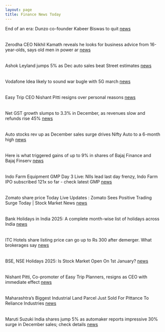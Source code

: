```yaml
---
layout: page
title: Finance News Today
---
```


End of an era: Dunzo co-founder Kabeer Biswas to quit [news](https://www.moneycontrol.com/news/business/startup/end-of-an-era-dunzo-co-founder-kabeer-biswas-to-quit-12902324.html) <br/><br/> 	
Zerodha CEO Nikhil Kamath reveals he looks for business advice from 16-year-olds, says old men in power ar [news](https://m.economictimes.com/magazines/panache/zerodha-ceo-nikhil-kamath-reveals-he-looks-for-business-advice-from-16-year-olds-says-old-men-in-power-are-out-of-touch/articleshow/116850002.cms) <br/><br/> 	
Ashok Leyland jumps 5% as Dec auto sales beat Street estimates [news](https://www.moneycontrol.com/news/business/markets/ashok-leyland-jumps-5-as-dec-auto-sales-beat-street-estimates-12901970.html) <br/><br/> 	
Vodafone Idea likely to sound war bugle with 5G march [news](https://m.economictimes.com/industry/telecom/telecom-news/vodafone-idea-likely-to-sound-war-bugle-with-5g-march/articleshow/116863195.cms) <br/><br/> 	
Easy Trip CEO Nishant Pitti resigns over personal reasons [news](https://m.economictimes.com/industry/services/travel/easy-trip-ceo-nishant-pitti-resigns-over-personal-reasons/articleshow/116847181.cms) <br/><br/> 	
Net GST growth slumps to 3.3% in December, as revenues slow and refunds rise 45% [news](https://www.thehindu.com/business/net-gst-growth-slumps-to-33-in-december-as-revenues-slow-and-refunds-rise-45/article69050716.ece) <br/><br/> 	
Auto stocks rev up as December sales surge drives Nifty Auto to a 6-month high [news](https://www.moneycontrol.com/news/business/markets/auto-stocks-rev-up-as-december-sales-surge-drives-nifty-auto-to-a-6-month-high-12902019.html) <br/><br/> 	
Here is what triggered gains of up to 9% in shares of Bajaj Finance and Bajaj Finserv [news](https://www.cnbctv18.com/market/bajaj-finance-bajaj-finserv-share-price-top-nifty-50-gainers-target-citi-positive-aum-nim-q3-returns-19533355.htm) <br/><br/> 	
Indo Farm Equipment GMP Day 3 Live: NIIs lead last day frenzy, Indo Farm IPO subscribed 121x so far - check latest GMP [news](https://www.moneycontrol.com/news/business/ipo/indo-farm-equipment-ipo-gmp-live-union-budget-2024-business-news-january-2-liveblog-12901823.html) <br/><br/> 	
Zomato share price Today Live Updates : Zomato Sees Positive Trading Surge Today | Stock Market News [news](https://www.livemint.com/market/live-blog/zomato-share-price-today-latest-live-updates-on-02-jan-2025-11735785114058.html) <br/><br/> 	
Bank Holidays in India 2025: A complete month-wise list of holidays across India [news](https://indianexpress.com/article/when-is/bank-holidays-in-india-2025-a-complete-month-wise-list-of-holidays-9755797/) <br/><br/> 	
ITC Hotels share listing price can go up to Rs 300 after demerger. What brokerages say [news](https://m.economictimes.com/markets/stocks/news/itc-hotels-share-listing-price-can-go-up-to-rs-300-after-demerger-what-brokerages-say/articleshow/116874217.cms) <br/><br/> 	
BSE, NSE Holidays 2025: Is Stock Market Open On 1st January? [news](https://www.news18.com/business/markets/stock-market-holidays-2025-jan-1-nse-bse-new-year-9174112.html) <br/><br/> 	
Nishant Pitti, Co-promoter of Easy Trip Planners, resigns as CEO with immediate effect [news](https://www.cnbctv18.com/market/nishant-pitti-easy-trip-planners-ease-my-trip-ceo-resigns-stake-sale-block-deal-share-price-reaction-19532728.htm) <br/><br/> 	
Maharashtra’s Biggest Industrial Land Parcel Just Sold For Pittance To Reliance Industries [news](https://www.ndtvprofit.com/business/reliance-navi-mumbai-iia-stake-land-deal) <br/><br/> 	
Maruti Suzuki India shares jump 5% as automaker reports impressive 30% surge in December sales; check details [news](https://upstox.com/news/market-news/stocks/maruti-shares-climb-3-as-automaker-reports-impressive-30-surge-in-december-sales-check-details/article-138262/) <br/><br/> 	